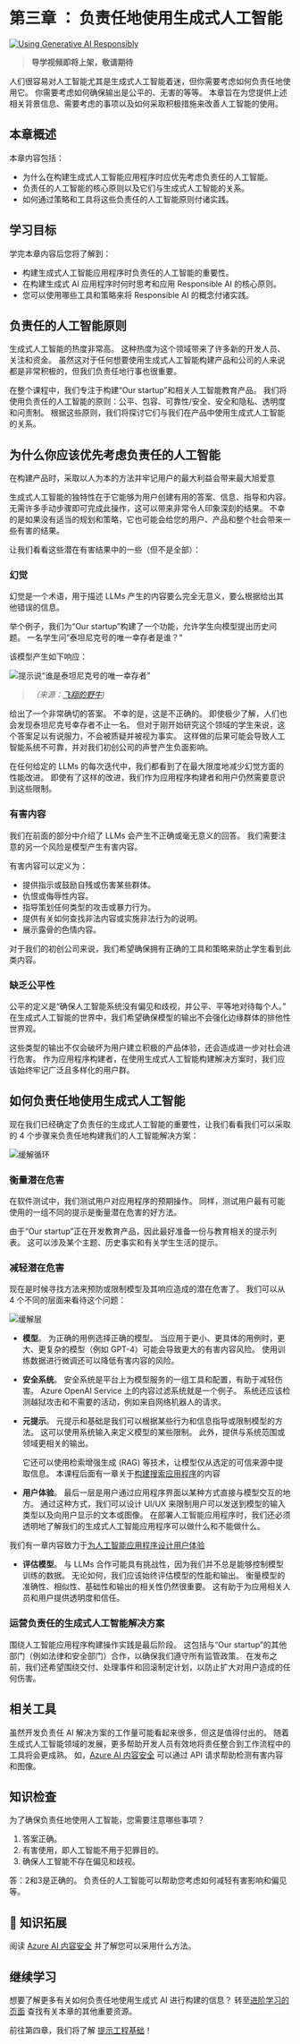 # 第三章 ： 负责任地使用生成式人工智能

[![Using Generative AI Responsibly](../../images/genai_course_3[77].png?WT.mc_id=academic-105485-koreyst)]() 

> **导学视频即将上架，敬请期待**

人们很容易对人工智能尤其是生成式人工智能着迷，但你需要考虑如何负责任地使用它。 你需要考虑如何确保输出是公平的、无害的等等。 本章旨在为您提供上述相关背景信息、需要考虑的事项以及如何采取积极措施来改善人工智能的使用。

## 本章概述

本章内容包括：

- 为什么在构建生成式人工智能应用程序时应优先考虑负责任的人工智能。
- 负责任的人工智能的核心原则以及它们与生成式人工智能的关系。
- 如何通过策略和工具将这些负责任的人工智能原则付诸实践。

## 学习目标

学完本章内容后您将了解到：

- 构建生成式人工智能应用程序时负责任的人工智能的重要性。
- 在构建生成式 AI 应用程序时何时思考和应用 Responsible AI 的核心原则。
- 您可以使用哪些工具和策略来将 Responsible AI 的概念付诸实践。

## 负责任的人工智能原则

生成式人工智能的热度非常高。 这种热度为这个领域带来了许多新的开发人员、关注和资金。 虽然这对于任何想要使用生成式人工智能构建产品和公司的人来说都是非常积极的，但我们负责任地行事也很重要。

在整个课程中，我们专注于构建“Our startup”和相关人工智能教育产品。 我们将使用负责任的人工智能的原则：公平、包容、可靠性/安全、安全和隐私、透明度和问责制。 根据这些原则，我们将探讨它们与我们在产品中使用生成式人工智能的关系。

## 为什么你应该优先考虑负责任的人工智能

在构建产品时，采取以人为本的方法并牢记用户的最大利益会带来最大旭爱意

生成式人工智能的独特性在于它能够为用户创建有用的答案、信息、指导和内容。 无需许多手动步骤即可完成此操作，这可以带来非常令人印象深刻的结果。 不幸的是如果没有适当的规划和策略，它也可能会给您的用户、产品和整个社会带来一些有害的结果。

让我们看看这些潜在有害结果中的一些（但不是全部）：

### 幻觉

幻觉是一个术语，用于描述 LLMs 产生的内容要么完全无意义，要么根据给出其他错误的信息。

举个例子，我们为“Our startup”构建了一个功能，允许学生向模型提出历史问题。 一名学生问“泰坦尼克号的唯一幸存者是谁？”

该模型产生如下响应：

![提示说“谁是泰坦尼克号的唯一幸存者”](../../../03-using-generative-ai-responsibly/images/2135-ChatGPT(1)_11zon.webp)

> *（来源：[飞翔的野牛](https://flyingbisons.com?WT.mc_id=academic-105485-koreyst))*

给出了一个非常确切的答案。 不幸的是，这是不正确的。 即使极少了解，人们也会发现泰坦尼克号幸存者不止一名。 但对于刚开始研究这个领域的学生来说，这个答案足以有说服力，不会被质疑并被视为事实。 这样做的后果可能会导致人工智能系统不可靠，并对我们初创公司的声誉产生负面影响。

在任何给定的 LLMs 的每次迭代中，我们都看到了在最大限度地减少幻觉方面的性能改进。 即使有了这样的改进，我们作为应用程序构建者和用户仍然需要意识到这些限制。

### 有害内容

我们在前面的部分中介绍了 LLMs 会产生不正确或毫无意义的回答。 我们需要注意的另一个风险是模型产生有害内容。

有害内容可以定义为：

- 提供指示或鼓励自残或伤害某些群体。
- 仇恨或侮辱性内容。
- 指导策划任何类型的攻击或暴力行为。
- 提供有关如何查找非法内容或实施非法行为的说明。
- 展示露骨的色情内容。

对于我们的初创公司来说，我们希望确保拥有正确的工具和策略来防止学生看到此类内容。

### 缺乏公平性

公平的定义是“确保人工智能系统没有偏见和歧视，并公平、平等地对待每个人。” 在生成式人工智能的世界中，我们希望确保模型的输出不会强化边缘群体的排他性世界观。

这些类型的输出不仅会破坏为用户建立积极的产品体验，还会造成进一步对社会进行危害。 作为应用程序构建者，在使用生成式人工智能构建解决方案时，我们应该始终牢记广泛且多样化的用户群。

## 如何负责任地使用生成式人工智能

现在我们已经确定了负责任的生成式人工智能的重要性，让我们看看我们可以采取的 4 个步骤来负责任地构建我们的人工智能解决方案：

![缓解循环](../../images/mitigate-cycle.png??WT.mc_id=academic-105485-koreyst)

### 衡量潜在危害

在软件测试中，我们测试用户对应用程序的预期操作。 同样，测试用户最有可能使用的一组不同的提示是衡量潜在危害的好方法。

由于“Our startup”正在开发教育产品，因此最好准备一份与教育相关的提示列表。 这可以涉及某个主题、历史事实和有关学生生活的提示。

### 减轻潜在危害

现在是时候寻找方法来预防或限制模型及其响应造成的潜在危害了。 我们可以从 4 个不同的层面来看待这个问题：

![缓解层](../../images/mitigation-layers.png??WT.mc_id=academic-105485-koreyst)

- **模型**。 为正确的用例选择正确的模型。 当应用于更小、更具体的用例时，更大、更复杂的模型（例如 GPT-4）可能会导致更大的有害内容风险。 使用训练数据进行微调还可以降低有害内容的风险。

- **安全系统**。 安全系统是平台上为模型服务的一组工具和配置，有助于减轻伤害。 Azure OpenAI Service 上的内容过滤系统就是一个例子。 系统还应该检测越狱攻击和不需要的活动，例如来自网络机器人的请求。

- **元提示**。 元提示和基础是我们可以根据某些行为和信息指导或限制模型的方法。 这可以使用系统输入来定义模型的某些限制。 此外，提供与系统范围或领域更相关的输出。

  它还可以使用检索增强生成 (RAG) 等技术，让模型仅从选定的可信来源中提取信息。 本课程后面有一章关于[构建搜索应用程序](../../../08-building-search-applications/translations/cn/README.md)的内容

- **用户体验**。 最后一层是用户通过应用程序界面以某种方式直接与模型交互的地方。 通过这种方式，我们可以设计 UI/UX 来限制用户可以发送到模型的输入类型以及向用户显示的文本或图像。 在部署人工智能应用程序时，我们还必须透明地了解我们的生成式人工智能应用程序可以做什么和不能做什么。

我们有一章内容致力于[为人工智能应用程序设计用户体验](../../../12-designing-ux-for-ai-applications/translations/cn/README.md)

- **评估模型**。 与 LLMs 合作可能具有挑战性，因为我们并不总是能够控制模型训练的数据。 无论如何，我们应该始终评估模型的性能和输出。 衡量模型的准确性、相似性、基础性和输出的相关性仍然很重要。 这有助于为应用相关人员和用户提供透明度和信任。

### 运营负责任的生成式人工智能解决方案

围绕人工智能应用程序构建操作实践是最后阶段。 这包括与“Our startup”的其他部门（例如法律和安全部门）合作，以确保我们遵守所有监管政策。 在发布之前，我们还希望围绕交付、处理事件和回滚制定计划，以防止扩大对用户造成的任何伤害。

## 相关工具

虽然开发负责任 AI 解决方案的工作量可能看起来很多，但这是值得付出的。 随着生成式人工智能领域的发展，更多帮助开发人员有效地将责任整合到工作流程中的工具将会更成熟。 如，[Azure AI 内容安全](https://learn.microsoft.com/azure/ai-services/content-safety/overview?WT.mc_id=academic-105485-koreyst ) 可以通过 API 请求帮助检测有害内容和图像。

## 知识检查

为了确保负责任地使用人工智能，您需要注意哪些事项？

1. 答案正确。
2. 有害使用，即人工智能不用于犯罪目的。
3. 确保人工智能不存在偏见和歧视。

答：2和3是正确的。 负责任的人工智能可以帮助您考虑如何减轻有害影响和偏见等。

## 🚀 知识拓展

阅读 [Azure AI 内容安全](https://learn.microsoft.com/azure/ai-services/content-safety/overview?WT.mc_id=academic-105485-koreyst) 并了解您可以采用什么方法。

## 继续学习

想要了解更多有关如何负责任地使用生成式 AI 进行构建的信息？ 转至[进阶学习的页面](../../../13-continued-learning/translations/cn/README.md?WT.mc_id=academic-105485-koreyst) 查找有关本章的其他重要资源。

前往第四章，我们将了解 [提示工程基础](../../../04-prompt-engineering-fundamentals/translations/cn/README.md?WT.mc_id=academic-105485-koreyst)！

